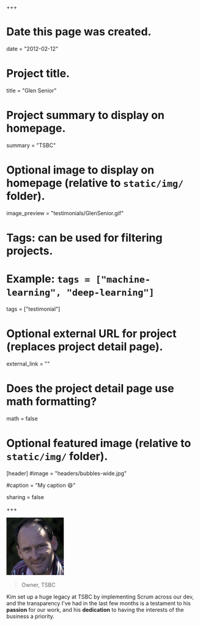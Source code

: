 +++
# Date this page was created.
date = "2012-02-12"

# Project title.
title = "Glen Senior"

# Project summary to display on homepage.
summary = "TSBC"

# Optional image to display on homepage (relative to `static/img/` folder).
image_preview = "testimonials/GlenSenior.gif"

# Tags: can be used for filtering projects.
# Example: `tags = ["machine-learning", "deep-learning"]`
tags = ["testimonial"]

# Optional external URL for project (replaces project detail page).
external_link = ""

# Does the project detail page use math formatting?
math = false

# Optional featured image (relative to `static/img/` folder).
[header]
#image = "headers/bubbles-wide.jpg"

#caption = "My caption :smile:"

sharing = false

+++

<img class="testimonial-img-bordered" src="/img/testimonials/GlenSenior.gif">

> Owner, TSBC

Kim set up a huge legacy at TSBC by implementing Scrum across our dev, and the transparency I've had in the last few months is a testament to his **passion** for our work, and his **dedication** to having the interests of the business a priority.

